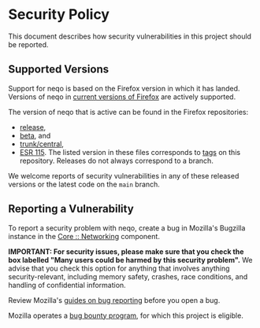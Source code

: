 # Security Policy

This document describes how security vulnerabilities in this project should be reported.

## Supported Versions

Support for neqo is based on the Firefox version in which it has landed.
Versions of neqo in [current versions of Firefox](https://whattrainisitnow.com/calendar/) are actively supported.

The version of neqo that is active can be found in the Firefox repositories:

- [release](https://hg.mozilla.org/mozilla-unified/file/release/third_party/rust/neqo-transport/Cargo.toml),
- [beta](https://hg.mozilla.org/mozilla-unified/file/beta/third_party/rust/neqo-transport/Cargo.toml), and
- [trunk/central](https://hg.mozilla.org/mozilla-unified/file/central/third_party/rust/neqo-transport/Cargo.toml),
- [ESR 115](https://hg.mozilla.org/mozilla-unified/file/esr115/third_party/rust/neqo-transport/Cargo.toml).
The listed version in these files corresponds to [tags](https://github.com/mozilla/neqo/tags) on this repository.
Releases do not always correspond to a branch.

We welcome reports of security vulnerabilities in any of these released versions or the latest code on the `main` branch.

## Reporting a Vulnerability

To report a security problem with neqo, create a bug in Mozilla's Bugzilla instance in the [Core :: Networking](https://bugzilla.mozilla.org/enter_bug.cgi?product=Core&component=Networking) component.

**IMPORTANT: For security issues, please make sure that you check the box labelled "Many users could be harmed by this security problem".**
We advise that you check this option for anything that involves anything security-relevant, including memory safety, crashes, race conditions, and handling of confidential information.

Review Mozilla's [guides on bug reporting](https://bugzilla.mozilla.org/page.cgi?id=bug-writing.html) before you open a bug.

Mozilla operates a [bug bounty program](https://www.mozilla.org/en-US/security/bug-bounty/), for which this project is eligible.
